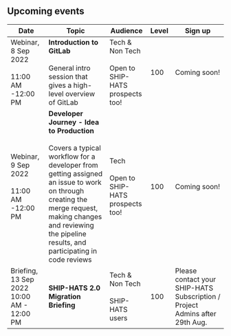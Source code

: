 ## Upcoming events


|Date|Topic|Audience|Level|Sign up|
|---|---|---|---|---|
|Webinar, 8 Sep 2022 <br><br>11:00 AM -12:00 PM|**Introduction to GitLab**<br><br> General intro session that gives a high-level overview of GitLab|Tech & Non Tech<br><br> Open to SHIP-HATS prospects too!|100|Coming soon!|
Webinar, 9 Sep 2022 <br><br>11:00 AM -12:00 PM|**Developer Journey - Idea to Production**<br><br>Covers a typical workflow for a developer from getting assigned an issue to work on through creating the merge request, making changes and reviewing the pipeline results, and participating in code reviews|Tech<br><br>Open to SHIP-HATS prospects too!|100|Coming soon!|
Briefing, 13 Sep 2022 10:00 AM - 12:00 PM|**SHIP-HATS 2.0 Migration Briefing**|Tech & Non Tech<br><br>SHIP-HATS users|100|Please contact your SHIP-HATS Subscription / Project Admins after 29th Aug.|

<!--
### Classroom

|Topic|Date|Format|Audience|Sign up|
|---|---|---|---|---|
|SHIP-HATS 2.0 Workshop<br><br>**Pre-requisite:** Basic understanding of CI/CD is essential.|Coming soon!|Classroom|	Developers (20 pax)|By invitation based on migration and onboarding schedules|
-->